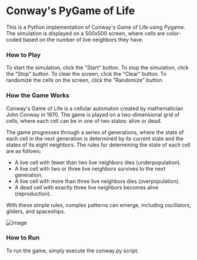 # Conway's PyGame of Life
This is a Python implementation of Conway's Game of Life using Pygame. The simulation is displayed on a 500x500 screen, where cells are color-coded based on the number of live neighbors they have.

### How to Play
To start the simulation, click the "Start" button. To stop the simulation, click the "Stop" button. To clear the screen, click the "Clear" button. To randomize the cells on the screen, click the "Randomize" button.

### How the Game Works
Conway's Game of Life is a cellular automaton created by mathematician John Conway in 1970. The game is played on a two-dimensional grid of cells, where each cell can be in one of two states: alive or dead.

The game progresses through a series of generations, where the state of each cell in the next generation is determined by its current state and the states of its eight neighbors. The rules for determining the state of each cell are as follows:

* A live cell with fewer than two live neighbors dies (underpopulation).
* A live cell with two or three live neighbors survives to the next generation.
* A live cell with more than three live neighbors dies (overpopulation).
* A dead cell with exactly three live neighbors becomes alive (reproduction).

With these simple rules, complex patterns can emerge, including oscillators, gliders, and spaceships.

![image](https://user-images.githubusercontent.com/115204665/226490892-b9ac684a-bba2-4526-8975-91fb92497d92.png)

### How to Run
To run the game, simply execute the conway.py script.
